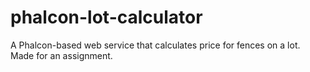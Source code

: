 # phalcon-lot-calculator
A Phalcon-based web service that calculates price for fences on a lot. Made for an assignment.
